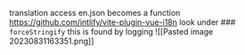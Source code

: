 translation access en.json becomes a function
https://github.com/intlify/vite-plugin-vue-i18n
look under ### `forceStringify`
this is found by logging 
![[Pasted image 20230831163351.png]]